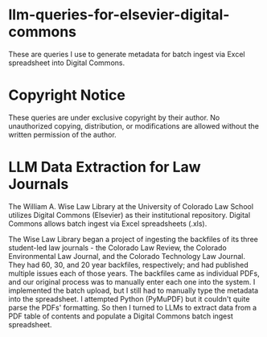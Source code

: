# llm-queries-for-elsevier-digital-commons
These are queries I use to generate metadata for batch ingest via Excel spreadsheet into Digital Commons.

# Copyright Notice
These queries are under exclusive copyright by their author. No unauthorized copying, distribution, or modifications are allowed without the written permission of the author.

# LLM Data Extraction for Law Journals
The William A. Wise Law Library at the University of Colorado Law School utilizes Digital Commons (Elsevier) as their institutional repository. Digital Commons allows batch ingest via Excel spreadsheets (.xls).

The Wise Law Library began a project of ingesting the backfiles of its three student-led law journals - the Colorado Law Review, the Colorado Environmental Law Journal, and the Colorado Technology Law Journal. They had 60, 30, and 20 year backfiles, respectively; and had published multiple issues each of those years. The backfiles came as individual PDFs, and our original process was to manually enter each one into the system. I implemented the batch upload, but I still had to manually type the metadata into the spreadsheet. I attempted Python (PyMuPDF) but it couldn't quite parse the PDFs' formatting. So then I turned to LLMs to extract data from a PDF table of contents and populate a Digital Commons batch ingest spreadsheet.
